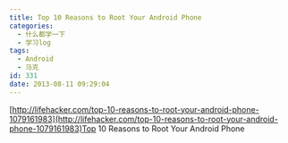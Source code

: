 ```yaml
---
title: Top 10 Reasons to Root Your Android Phone
categories:
  - 什么都学一下
  - 学习log
tags:
  - Android
  - 马克
id: 331
date: 2013-08-11 09:29:04
---
```


[http://lifehacker.com/top-10-reasons-to-root-your-android-phone-1079161983](http://lifehacker.com/top-10-reasons-to-root-your-android-phone-1079161983)Top 10 Reasons to Root Your Android Phone